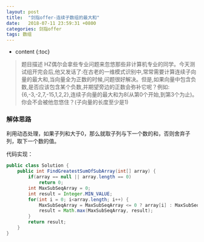 ```yaml
---
layout: post
title:  "剑指offer-连续子数组的最大和"
date:   2018-07-11 23:59:31 +0800
categories: 剑指offer 
tags: 数组 
---
```


* content
{:toc}

> 题目描述
HZ偶尔会拿些专业问题来忽悠那些非计算机专业的同学。今天测试组开完会后,他又发话了:在古老的一维模式识别中,常常需要计算连续子向量的最大和,当向量全为正数的时候,问题很好解决。但是,如果向量中包含负数,是否应该包含某个负数,并期望旁边的正数会弥补它呢？例如:{6,-3,-2,7,-15,1,2,2},连续子向量的最大和为8(从第0个开始,到第3个为止)。你会不会被他忽悠住？(子向量的长度至少是1)

### 解体思路
利用动态处理，如果子列和大于0，那么就取子列与下一个数的和，否则舍弃子列，取下一个数的值。

代码实现：
```java
public class Solution {
    public int FindGreatestSumOfSubArray(int[] array) {
        if(array == null || array.length == 0)
            return 0;
        int MaxSubSeqArray = 0;
        int result = Integer.MIN_VALUE;
        for(int i = 0; i<array.length; i++) {
            MaxSubSeqArray = MaxSubSeqArray <= 0 ? array[i] : MaxSubSeqArray + array[i];
            result = Math.max(MaxSubSeqArray, result);
        }
        return result;
    }
}
```




